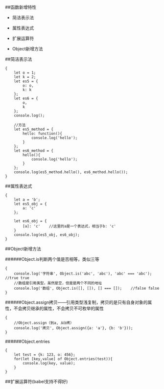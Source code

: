 ##函数新增特性

- 简洁表示法

- 属性表达式

- 扩展运算符

- Object新增方法


##简洁表示法

```
{
    let o = 1;
    let k = 2;
    let es5 = {
        o: o,
        k: k
    };
    let es6 = {
        o,
        k
    };
    console.log();
    
    //方法
    let es5_method = {
        hello: function(){
            console.log('hello');
        }
    };
    let es6_method = {
        hello(){
            console.log('hello');
        }
    };
    console.log(es5_method.hello(), es6_method.hello());
}
```


##属性表达式

```
{
    let a = 'b';
    let es5_obj = {
        a: 'c'
    };
    
    let es6_obj = {
        [a]: 'c'    //这里的a是一个表达式，相当于b: 'c'
    }
    console.log(es5_obj, es6_obj);
}
```


##Object新增方法

######Object.is判断两个值是否相等，类似三等

```
{
    console.log('字符串', Object.is('abc', 'abc'), 'abc' === 'abc');    //true true
    //数组是引用类型，虽然是空，但是是两个不同的地址
    console.log('数组', Object.is([], []), [] === []);    //false false
}
```


######Object.assign拷贝——引用类型浅复制，拷贝的是只有自身对象的属性，不会拷贝继承的属性，不会拷贝不可枚举的属性

``` 
{
    //Object.assign（到a, 从b拷）
    console.log('拷贝', Object.assign({a: 'a'}, {b: 'b'}));
}
```


######Object.entries

```
{
    let test = {k: 123, o: 456};
    for(let [key,value] of Object.entries(test)){
        console.log(key, value);
    }
}
```



##扩展运算符(babel支持不得好)


































